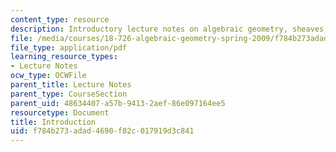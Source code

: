 ```yaml
---
content_type: resource
description: Introductory lecture notes on algebraic geometry, sheaves, and functors.
file: /media/courses/18-726-algebraic-geometry-spring-2009/f784b273adad4690f82c017919d3c841_MIT18_726s09_lec01_intro.pdf
file_type: application/pdf
learning_resource_types:
- Lecture Notes
ocw_type: OCWFile
parent_title: Lecture Notes
parent_type: CourseSection
parent_uid: 48634407-a57b-9413-2aef-86e097164ee5
resourcetype: Document
title: Introduction
uid: f784b273-adad-4690-f82c-017919d3c841
---
```

